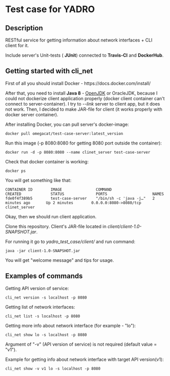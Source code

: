 # Test case for YADRO

<h2> Description </h2>
RESTful service for getting information about network interfaces + CLI client for it.

Include server's Unit-tests ( **JUnit**) connected to **Travis-CI** and **DockerHub**.

<h2> Getting started with cli_net </h2>
First of all you should install Docker - https://docs.docker.com/install/

After that, you need to install **Java 8** - [OpenJDK](https://openjdk.java.net/install/) or OracleJDK, 
because I could not dockerize client application properly (docker client container can't connect to server-container). 
I try to *--link* server to client app, but it does not work. Then, I decided to make JAR-file for client (it works properly with docker server container).


After installing Docker, you can pull server's docker-image:
    
    docker pull omegacat/test-case-server:latest_version
    
Run this image (-p 8080:8080 for getting 8080 port outside the container):

    docker run -d -p 8080:8080 --name clinet_server test-case-server
    
Check that docker container is working:

    docker ps

You will get something like that:

    CONTAINER ID        IMAGE               COMMAND                  CREATED             STATUS              PORTS                    NAMES
    fde0f4f389b5        test-case-server    "/bin/sh -c 'java -j…"   2 minutes ago       Up 2 minutes        0.0.0.0:8080->8080/tcp   clinet_server

Okay, then we should run client application.

Clone this repository. Client's JAR-file located in *client/client-1.0-SNAPSHOT.jar*.

For running it go to *yadro_test_case/client/* and run command:

    java -jar client-1.0-SNAPSHOT.jar

You will get "welcome message" and tips for usage.

<h2> Examples of commands </h2>

Getting API version of service:

    cli_net version -s localhost -p 8080

Getting list of network interfaces:

    cli_net list -s localhost -p 8080
    
Getting more info about network interface (for example - "lo"):

    cli_net show lo -s localhost -p 8080

Argument of "-v" (API version of service) is not required (default value = "v1"). 

Example for getting info about network interface with target API version(v1):

    cli_net show -v v1 lo -s localhost -p 8080
